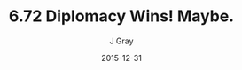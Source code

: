 ---
title: '6.72 Diplomacy Wins! Maybe.'
alt: 'Mysteries of the Arcana'
date: '2015-12-31'
author: 'J Gray'
artist: 'Keira'
chapter: '6 Void in the Road'
filler: false
---
